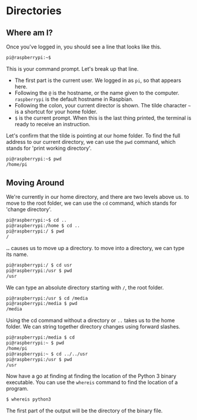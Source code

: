 # Directories

## Where am I?

Once you've logged in, you should see a line that looks like this.

```bash
pi@raspberrypi:~$
```

This is your command prompt. Let's break up that line.

- The first part is the current user. We logged in as `pi`, so that appears here.
- Following the `@` is the hostname, or the name given to the computer. `raspberrypi` is the default hostname in Raspbian.
- Following the colon, your current director is shown. The tilde character `~` is a shortcut for your home folder.
- `$` is the current prompt. When this is the last thing printed, the terminal is ready to receive an instruction.

Let's confirm that the tilde is pointing at our home folder. To find the full address to our current directory, we can use the `pwd` command, which stands for 'print working directory'.

```bash
pi@raspberrypi:~$ pwd
/home/pi
```

## Moving Around

We're currently in our home directory, and there are two levels above us. to move to the root folder, we can use the `cd` command, which stands for 'change directory'.

```bash
pi@raspberrypi:~$ cd ..
pi@raspberrypi:/home $ cd ..
pi@raspberrypi:/ $ pwd
/
```
**..** causes us to move up a directory. to move into a directory, we can type its name.

```bash
pi@raspberrypi:/ $ cd usr
pi@raspberrypi:/usr $ pwd
/usr
```

We can type an absolute directory starting with `/`, the root folder.

```bash
pi@raspberrypi:/usr $ cd /media
pi@raspberrypi:/media $ pwd
/media
```

Using the cd command without a directory or `..` takes us to the home folder. We can string together directory changes using forward slashes.

```bash
pi@raspberrypi:/media $ cd
pi@raspberrypi:~ $ pwd
/home/pi
pi@raspberrypi:~ $ cd ../../usr
pi@raspberrypi:/usr $ pwd
/usr
```

Now have a go at finding at finding the location of the Python 3 binary executable. You can use the `whereis` command to find the location of a program.

```bash
$ whereis python3
```

The first part of the output will be the directory of the binary file.

